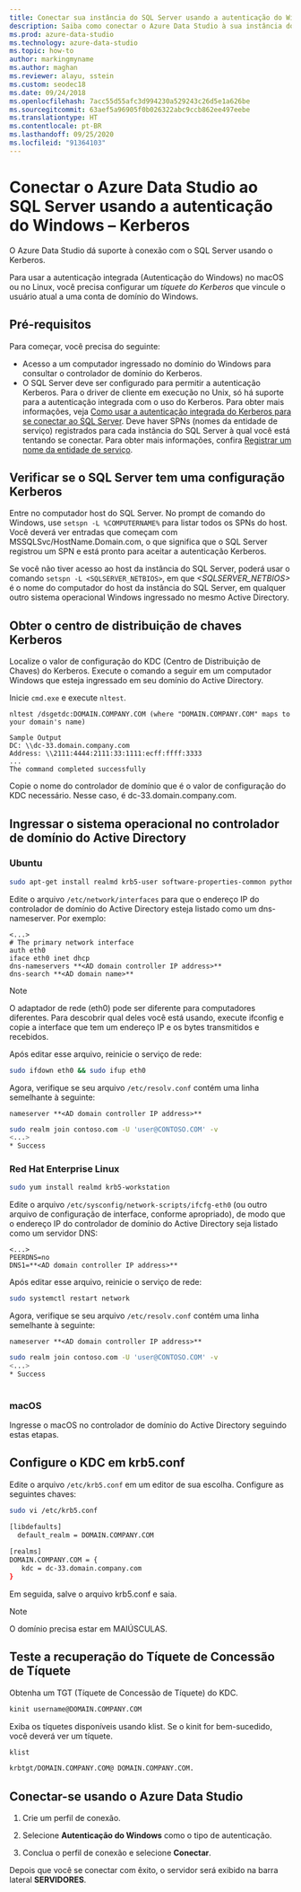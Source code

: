 ```yaml
---
title: Conectar sua instância do SQL Server usando a autenticação do Windows (Kerberos)
description: Saiba como conectar o Azure Data Studio à sua instância do SQL Server usando a autenticação integrada do Microsoft Kerberos.
ms.prod: azure-data-studio
ms.technology: azure-data-studio
ms.topic: how-to
author: markingmyname
ms.author: maghan
ms.reviewer: alayu, sstein
ms.custom: seodec18
ms.date: 09/24/2018
ms.openlocfilehash: 7acc55d55afc3d994230a529243c26d5e1a626be
ms.sourcegitcommit: 63aef5a96905f0b026322abc9ccb862ee497eebe
ms.translationtype: HT
ms.contentlocale: pt-BR
ms.lasthandoff: 09/25/2020
ms.locfileid: "91364103"
---
```

# <a name="connect-azure-data-studio-to-sql-server-using-windows-authentication---kerberos"></a>Conectar o Azure Data Studio ao SQL Server usando a autenticação do Windows – Kerberos

O Azure Data Studio dá suporte à conexão com o SQL Server usando o Kerberos.

Para usar a autenticação integrada (Autenticação do Windows) no macOS ou no Linux, você precisa configurar um *tíquete do Kerberos* que vincule o usuário atual a uma conta de domínio do Windows.

## <a name="prerequisites"></a>Pré-requisitos

Para começar, você precisa do seguinte:

- Acesso a um computador ingressado no domínio do Windows para consultar o controlador de domínio do Kerberos.
- O SQL Server deve ser configurado para permitir a autenticação Kerberos. Para o driver de cliente em execução no Unix, só há suporte para a autenticação integrada com o uso do Kerberos. Para obter mais informações, veja [Como usar a autenticação integrada do Kerberos para se conectar ao SQL Server](../connect/jdbc/using-kerberos-integrated-authentication-to-connect-to-sql-server.md). Deve haver SPNs (nomes da entidade de serviço) registrados para cada instância do SQL Server à qual você está tentando se conectar. Para obter mais informações, confira [Registrar um nome da entidade de serviço](/previous-versions/sql/sql-server-2008-r2/ms191153(v=sql.105)#SPN%20Formats).


## <a name="check-if-sql-server-has-a-kerberos-setup"></a>Verificar se o SQL Server tem uma configuração Kerberos

Entre no computador host do SQL Server. No prompt de comando do Windows, use `setspn -L %COMPUTERNAME%` para listar todos os SPNs do host. Você deverá ver entradas que começam com MSSQLSvc/HostName.Domain.com, o que significa que o SQL Server registrou um SPN e está pronto para aceitar a autenticação Kerberos.

Se você não tiver acesso ao host da instância do SQL Server, poderá usar o comando `setspn -L <SQLSERVER_NETBIOS>`, em que *<SQLSERVER_NETBIOS>* é o nome do computador do host da instância do SQL Server, em qualquer outro sistema operacional Windows ingressado no mesmo Active Directory.


## <a name="get-the-kerberos-key-distribution-center"></a>Obter o centro de distribuição de chaves Kerberos

Localize o valor de configuração do KDC (Centro de Distribuição de Chaves) do Kerberos. Execute o comando a seguir em um computador Windows que esteja ingressado em seu domínio do Active Directory.

Inicie `cmd.exe` e execute `nltest`.

```
nltest /dsgetdc:DOMAIN.COMPANY.COM (where "DOMAIN.COMPANY.COM" maps to your domain's name)

Sample Output
DC: \\dc-33.domain.company.com
Address: \\2111:4444:2111:33:1111:ecff:ffff:3333
...
The command completed successfully
```
Copie o nome do controlador de domínio que é o valor de configuração do KDC necessário. Nesse caso, é dc-33.domain.company.com.

## <a name="join-your-os-to-the-active-directory-domain-controller"></a>Ingressar o sistema operacional no controlador de domínio do Active Directory

### <a name="ubuntu"></a>Ubuntu
```bash
sudo apt-get install realmd krb5-user software-properties-common python-software-properties packagekit
```

Edite o arquivo `/etc/network/interfaces` para que o endereço IP do controlador de domínio do Active Directory esteja listado como um dns-nameserver. Por exemplo:

```/etc/network/interfaces
<...>
# The primary network interface
auth eth0
iface eth0 inet dhcp
dns-nameservers **<AD domain controller IP address>**
dns-search **<AD domain name>**
```

> [!NOTE]
> O adaptador de rede (eth0) pode ser diferente para computadores diferentes. Para descobrir qual deles você está usando, execute ifconfig e copie a interface que tem um endereço IP e os bytes transmitidos e recebidos.

Após editar esse arquivo, reinicie o serviço de rede:

```bash
sudo ifdown eth0 && sudo ifup eth0
```

Agora, verifique se seu arquivo `/etc/resolv.conf` contém uma linha semelhante à seguinte:

```Code
nameserver **<AD domain controller IP address>**
```

```bash
sudo realm join contoso.com -U 'user@CONTOSO.COM' -v
<...>
* Success
```
   
### <a name="redhat-enterprise-linux"></a>Red Hat Enterprise Linux
```bash
sudo yum install realmd krb5-workstation
```

Edite o arquivo `/etc/sysconfig/network-scripts/ifcfg-eth0` (ou outro arquivo de configuração de interface, conforme apropriado), de modo que o endereço IP do controlador de domínio do Active Directory seja listado como um servidor DNS:

```/etc/sysconfig/network-scripts/ifcfg-eth0
<...>
PEERDNS=no
DNS1=**<AD domain controller IP address>**
```

Após editar esse arquivo, reinicie o serviço de rede:

```bash
sudo systemctl restart network
```

Agora, verifique se seu arquivo `/etc/resolv.conf` contém uma linha semelhante à seguinte:  

```Code
nameserver **<AD domain controller IP address>**
```

```bash
sudo realm join contoso.com -U 'user@CONTOSO.COM' -v
<...>
* Success
   
```

### <a name="macos"></a>macOS

Ingresse o macOS no controlador de domínio do Active Directory seguindo estas etapas.

## <a name="configure-kdc-in-krb5conf"></a>Configure o KDC em krb5.conf

Edite o arquivo `/etc/krb5.conf` em um editor de sua escolha. Configure as seguintes chaves:

```bash
sudo vi /etc/krb5.conf

[libdefaults]
  default_realm = DOMAIN.COMPANY.COM
 
[realms]
DOMAIN.COMPANY.COM = {
   kdc = dc-33.domain.company.com
}
```

Em seguida, salve o arquivo krb5.conf e saia.

> [!NOTE]
> O domínio precisa estar em MAIÚSCULAS.


## <a name="test-the-ticket-granting-ticket-retrieval"></a>Teste a recuperação do Tíquete de Concessão de Tíquete

Obtenha um TGT (Tíquete de Concessão de Tíquete) do KDC.

```bash
kinit username@DOMAIN.COMPANY.COM
```

Exiba os tíquetes disponíveis usando klist. Se o kinit for bem-sucedido, você deverá ver um tíquete.

```bash
klist

krbtgt/DOMAIN.COMPANY.COM@ DOMAIN.COMPANY.COM.
```

## <a name="connect-by-using-azure-data-studio"></a>Conectar-se usando o Azure Data Studio

1. Crie um perfil de conexão.

1. Selecione **Autenticação do Windows** como o tipo de autenticação.

1. Conclua o perfil de conexão e selecione **Conectar**.

Depois que você se conectar com êxito, o servidor será exibido na barra lateral **SERVIDORES**.
